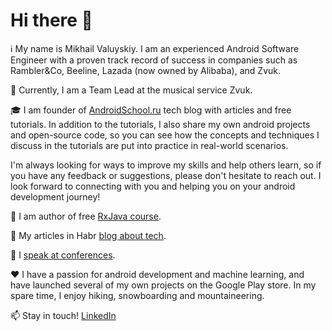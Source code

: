 # Hi there 👋

:information_source: My name is Mikhail Valuyskiy. I am an experienced Android Software Engineer with a proven track record of success in companies such as Rambler&Co, Beeline, Lazada (now owned by Alibaba), and Zvuk.

:briefcase: Currently, I am a Team Lead at the musical service Zvuk. 

:mortar_board: I am founder of [AndroidSchool.ru](https://androidschool.ru/) tech blog with articles and free tutorials. 
In addition to the tutorials, I also share my own android projects and open-source code, so you can see how the concepts and techniques I discuss in the tutorials are put into practice in real-world scenarios.

I'm always looking for ways to improve my skills and help others learn, so if you have any feedback or suggestions, please don't hesitate to reach out. I look forward to connecting with you and helping you on your android development journey!

:memo: I am author of free [RxJava course](https://stepik.org/course/62807/promo#reviews).

:memo: My articles in Habr [blog about tech](https://habr.com/ru/users/mikhail_skiy/posts/). 

:microphone: I [speak at conferences](https://innopolis2022.mergeconf.ru/development/mobile/valuysky).

:heart: I have a passion for android development and machine learning, and have launched several of my own projects on the Google Play store. In my spare time, I enjoy hiking, snowboarding and mountaineering.

:mailbox: Stay in touch! [LinkedIn](https://www.linkedin.com/in/mikhailsky/)
